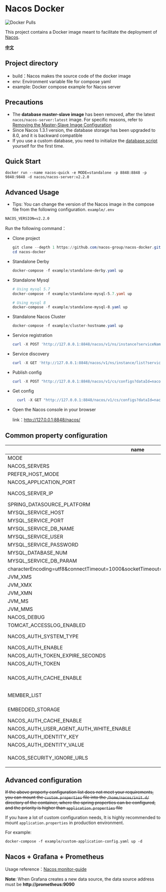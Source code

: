 # Nacos Docker

![Docker Pulls](https://img.shields.io/docker/pulls/nacos/nacos-server.svg?maxAge=60480)

This project contains a Docker image meant to facilitate the deployment of [Nacos](https://github.com/alibaba/nacos).

[**中文**](README_ZH.md)

## Project directory

* build：Nacos makes the source code of the docker image
* env: Environment variable file for compose yaml
* example: Docker compose example for Nacos server

## Precautions

* The **database master-slave image** has been removed, after the latest `nacos/nacos-server:latest` image. For specific
  reasons, refer
  to [Removing the Master-Slave Image Configuration](https://github.com/nacos-group/nacos-docker/wiki/%E7%A7%BB%E9%99%A4%E6%95%B0%E6%8D%AE%E5%BA%93%E4%B8%BB%E4%BB%8E%E9%95%9C%E5%83%8F%E9%85%8D%E7%BD%AE)
* Since Nacos 1.3.1 version, the database storage has been upgraded to 8.0, and it is backward compatible
* If you use a custom database, you need to initialize
  the [database script](https://github.com/alibaba/nacos/blob/master/distribution/conf/mysql-schema.sql) yourself for
  the first time.

## Quick Start

```shell
docker run --name nacos-quick -e MODE=standalone -p 8848:8848 -p 9848:9848 -d nacos/nacos-server:v2.2.0
```

## Advanced Usage

* Tips: You can change the version of the Nacos image in the compose file from the following configuration.
  `example/.env`

```dotenv
NACOS_VERSION=v2.2.0
```

Run the following command：

* Clone project

  ```powershell
  git clone --depth 1 https://github.com/nacos-group/nacos-docker.git
  cd nacos-docker
  ```


* Standalone Derby

  ```powershell
  docker-compose -f example/standalone-derby.yaml up
  ```
* Standalone Mysql

  ```powershell
  # Using mysql 5.7
  docker-compose -f example/standalone-mysql-5.7.yaml up

  # Using mysql 8
  docker-compose -f example/standalone-mysql-8.yaml up
  ```

* Standalone Nacos Cluster

  ```powershell
  docker-compose -f example/cluster-hostname.yaml up 
  ```


* Service registration

  ```powershell
  curl -X POST 'http://127.0.0.1:8848/nacos/v1/ns/instance?serviceName=nacos.naming.serviceName&ip=20.18.7.10&port=8080'

  ```

* Service discovery

    ```powershell
    curl -X GET 'http://127.0.0.1:8848/nacos/v1/ns/instance/list?serviceName=nacos.naming.serviceName'
    ```

* Publish config

  ```powershell
  curl -X POST "http://127.0.0.1:8848/nacos/v1/cs/configs?dataId=nacos.cfg.dataId&group=test&content=helloWorld"
  ```

* Get config

  ```powershell
    curl -X GET "http://127.0.0.1:8848/nacos/v1/cs/configs?dataId=nacos.cfg.dataId&group=test"
  ```


* Open the Nacos console in your browser

  link：http://127.0.0.1:8848/nacos/

## Common property configuration

| name                                                                                            | description                                                                                                                       | option                                                                                                                                                                                |
|-------------------------------------------------------------------------------------------------|-----------------------------------------------------------------------------------------------------------------------------------|---------------------------------------------------------------------------------------------------------------------------------------------------------------------------------------|
| MODE                                                                                            | cluster/standalone                                                                                                                | cluster/standalone default **cluster**                                                                                                                                                |
| NACOS_SERVERS                                                                                   | nacos cluster address                                                                                                             | eg. ip1:port1 ip2:port2 ip3:port3                                                                                                                                                     |
| PREFER_HOST_MODE                                                                                | Whether hostname are supported                                                                                                    | hostname/ip default **ip**                                                                                                                                                            |
| NACOS_APPLICATION_PORT                                                                          | nacos server port                                                                                                                 | default **8848**                                                                                                                                                                      |
| NACOS_SERVER_IP                                                                                 | custom nacos server ip when network was mutil-network                                                                             |                                                                                                                                                                                       |
| SPRING_DATASOURCE_PLATFORM                                                                      | standalone support mysql                                                                                                          | mysql / empty default empty                                                                                                                                                           |
| MYSQL_SERVICE_HOST                                                                              | mysql  host                                                                                                                       |                                                                                                                                                                                       |
| MYSQL_SERVICE_PORT                                                                              | mysql  database port                                                                                                              | default : **3306**                                                                                                                                                                    |
| MYSQL_SERVICE_DB_NAME                                                                           | mysql  database name                                                                                                              |                                                                                                                                                                                       |
| MYSQL_SERVICE_USER                                                                              | username of  database                                                                                                             |                                                                                                                                                                                       |
| MYSQL_SERVICE_PASSWORD                                                                          | password of  database                                                                                                             |                                                                                                                                                                                       |
| MYSQL_DATABASE_NUM                                                                              | It indicates the number of database                                                                                               | default :**1**                                                                                                                                                                        |
| MYSQL_SERVICE_DB_PARAM                                                                          | Database url parameter                                                                                                            | default:**                                                                                                                                                                            
 characterEncoding=utf8&connectTimeout=1000&socketTimeout=3000&autoReconnect=true&useSSL=false** |
| JVM_XMS                                                                                         | -Xms                                                                                                                              | default :1g                                                                                                                                                                           |
| JVM_XMX                                                                                         | -Xmx                                                                                                                              | default :1g                                                                                                                                                                           |
| JVM_XMN                                                                                         | -Xmn                                                                                                                              | default :512m                                                                                                                                                                         |
| JVM_MS                                                                                          | -XX:MetaspaceSize                                                                                                                 | default :128m                                                                                                                                                                         |
| JVM_MMS                                                                                         | -XX:MaxMetaspaceSize                                                                                                              | default :320m                                                                                                                                                                         |
| NACOS_DEBUG                                                                                     | enable remote debug                                                                                                               | y/n default :n                                                                                                                                                                        |
| TOMCAT_ACCESSLOG_ENABLED                                                                        | server.tomcat.accesslog.enabled                                                                                                   | default :false                                                                                                                                                                        |
| NACOS_AUTH_SYSTEM_TYPE                                                                          | The auth system to use, currently only 'nacos' is supported                                                                       | default :nacos                                                                                                                                                                        |
| NACOS_AUTH_ENABLE                                                                               | If turn on auth system                                                                                                            | default :false                                                                                                                                                                        |
| NACOS_AUTH_TOKEN_EXPIRE_SECONDS                                                                 | The token expiration in seconds                                                                                                   | default :18000                                                                                                                                                                        |
| NACOS_AUTH_TOKEN                                                                                |                                                                                                                                   |                                                                                                                                                                                       |
| NACOS_AUTH_CACHE_ENABLE                                                                         | Turn on/off caching of auth information. By turning on this switch, the update of auth information would have a 15 seconds delay. | default : false                                                                                                                                                                       |
| MEMBER_LIST                                                                                     | Set the cluster list with a configuration file or command-line argument                                                           | eg:192.168.16.101:8847?raft_port=8807,192.168.16.101?raft_port=8808,192.168.16.101:8849?raft_port=8809                                                                                |
| EMBEDDED_STORAGE                                                                                | Use embedded storage in cluster mode without mysql                                                                                | `embedded` default : none                                                                                                                                                             |
| NACOS_AUTH_CACHE_ENABLE                                                                         | nacos.core.auth.caching.enabled                                                                                                   | default : false                                                                                                                                                                       |
| NACOS_AUTH_USER_AGENT_AUTH_WHITE_ENABLE                                                         | nacos.core.auth.enable.userAgentAuthWhite                                                                                         | default : false                                                                                                                                                                       |
| NACOS_AUTH_IDENTITY_KEY                                                                         | nacos.core.auth.server.identity.key                                                                                               |                                                                                                                                                                                       |
| NACOS_AUTH_IDENTITY_VALUE                                                                       | nacos.core.auth.server.identity.value                                                                                             |                                                                                                                                                                                       |
| NACOS_SECURITY_IGNORE_URLS                                                                      | nacos.security.ignore.urls                                                                                                        | default : `/,/error,/**/*.css,/**/*.js,/**/*.html,/**/*.map,/**/*.svg,/**/*.png,/**/*.ico,/console-fe/public/**,/v1/auth/**,/v1/console/health/**,/actuator/**,/v1/console/server/**` |

## Advanced configuration

~~If the above property configuration list does not meet your requirements, you can mount the `custom.properties` file
into the `/home/nacos/init.d/` directory of the container, where the spring properties can be configured, and the
priority is higher than `application.properties` file~~

If you have a lot of custom configuration needs, It is highly recommended to mount `application.properties` in
production environment.

For example:

```docker
docker-compose -f example/custom-application-config.yaml up -d
```

## Nacos + Grafana + Prometheus

Usage reference：[Nacos monitor-guide](https://nacos.io/zh-cn/docs/monitor-guide.html)

**Note**:  When Grafana creates a new data source, the data source address must be **http://prometheus:9090**


